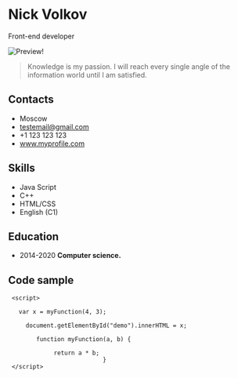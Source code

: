 # Nick Volkov
Front-end developer

![Preview!](/assets/images/san-juan-mountains.jpg "San Juan Mountains")

> Knowledge is my passion. I will reach every single angle of the information world until I am satisfied.
## Contacts
* Moscow
* testemail@gmail.com
* +1 123 123 123
* www.myprofile.com

## Skills
* Java Script
* C++
* HTML/CSS
* English (C1)

## Education
* 2014-2020 **Computer science.** 
             
## Code sample

     <script>
 
       var x = myFunction(4, 3);
     
         document.getElementById("demo").innerHTML = x;
  
            function myFunction(a, b) {
                 
                 return a * b;
                               }           
     </script>
















